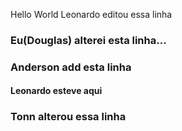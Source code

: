 Hello World
Leonardo editou essa linha

### Eu(Douglas) alterei esta linha...

### Anderson add esta linha

#### Leonardo esteve aqui

### Tonn alterou essa linha